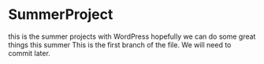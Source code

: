 # SummerProject
this is the summer projects with WordPress
hopefully we can do some great things this summer
This is the first branch of the file. We will need to commit later.
